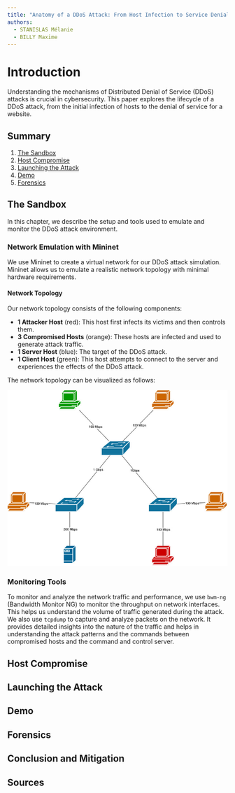 ```yaml
---
title: "Anatomy of a DDoS Attack: From Host Infection to Service Denial"
authors:
  - STANISLAS Mélanie
  - BILLY Maxime
---
```


# Introduction

Understanding the mechanisms of Distributed Denial of Service (DDoS) attacks is crucial in cybersecurity. This paper explores the lifecycle of a DDoS attack, from the initial infection of hosts to the denial of service for a website. 

## Summary

1. [The Sandbox](#The-Sandbox)
2. [Host Compromise](#Host-Compromise)
3. [Launching the Attack](#Launching-the-Attack)
4. [Demo](#Demo)
5. [Forensics](#Forensics)

## The Sandbox

In this chapter, we describe the setup and tools used to emulate and monitor the DDoS attack environment.

### Network Emulation with Mininet

We use Mininet to create a virtual network for our DDoS attack simulation. Mininet allows us to emulate a realistic network topology with minimal hardware requirements.

#### Network Topology

Our network topology consists of the following components:
- **1 Attacker Host** (red): This host first infects its victims and then controls them.
- **3 Compromised Hosts** (orange): These hosts are infected and used to generate attack traffic.
- **1 Server Host** (blue): The target of the DDoS attack.
- **1 Client Host** (green): This host attempts to connect to the server and experiences the effects of the DDoS attack.

The network topology can be visualized as follows:

![](https://raw.githubusercontent.com/ozeliurs/SDN-Security/main/papers/.assets/sandbox-network-diagram.jpg)

### Monitoring Tools

To monitor and analyze the network traffic and performance, we use `bwm-ng` (Bandwidth Monitor NG) to monitor the throughput on network interfaces. This helps us understand the volume of traffic generated during the attack.
We also use `tcpdump` to capture and analyze packets on the network. It provides detailed insights into the nature of the traffic and helps in understanding the attack patterns and the commands between compromised hosts and the command and control server.

## Host Compromise

## Launching the Attack

## Demo

## Forensics

## Conclusion and Mitigation

## Sources